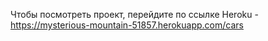 Чтобы посмотреть проект, перейдите по ссылке Heroku - https://mysterious-mountain-51857.herokuapp.com/cars
